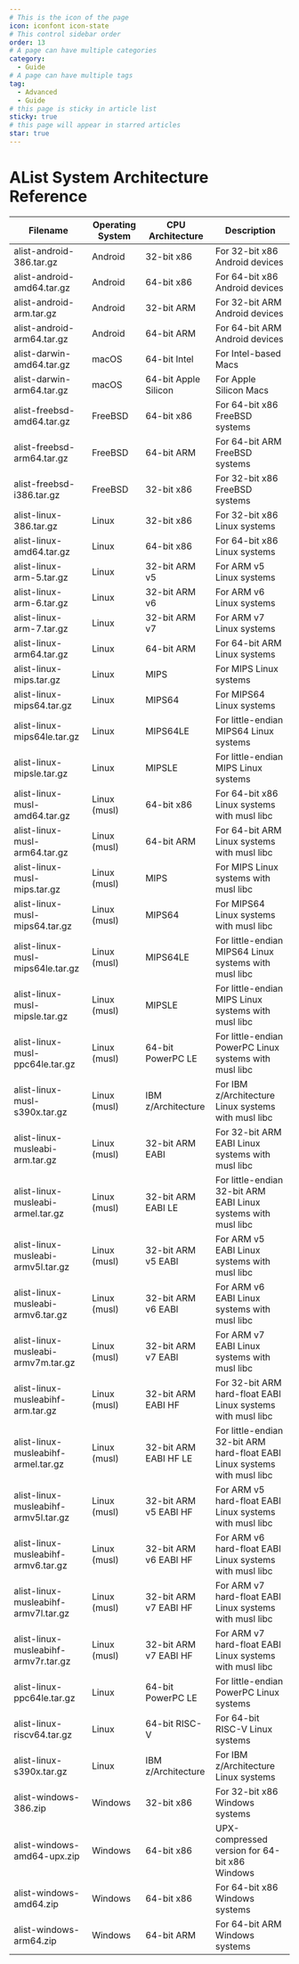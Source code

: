```yaml
---
# This is the icon of the page
icon: iconfont icon-state
# This control sidebar order
order: 13
# A page can have multiple categories
category:
  - Guide
# A page can have multiple tags
tag:
  - Advanced
  - Guide
# this page is sticky in article list
sticky: true
# this page will appear in starred articles
star: true
---
```



# AList System Architecture Reference

| Filename | Operating System | CPU Architecture | Description |
|----------|------------------|------------------|-------------|
| alist-android-386.tar.gz | Android | 32-bit x86 | For 32-bit x86 Android devices |
| alist-android-amd64.tar.gz | Android | 64-bit x86 | For 64-bit x86 Android devices |
| alist-android-arm.tar.gz | Android | 32-bit ARM | For 32-bit ARM Android devices |
| alist-android-arm64.tar.gz | Android | 64-bit ARM | For 64-bit ARM Android devices |
| alist-darwin-amd64.tar.gz | macOS | 64-bit Intel | For Intel-based Macs |
| alist-darwin-arm64.tar.gz | macOS | 64-bit Apple Silicon | For Apple Silicon Macs |
| alist-freebsd-amd64.tar.gz | FreeBSD | 64-bit x86 | For 64-bit x86 FreeBSD systems |
| alist-freebsd-arm64.tar.gz | FreeBSD | 64-bit ARM | For 64-bit ARM FreeBSD systems |
| alist-freebsd-i386.tar.gz | FreeBSD | 32-bit x86 | For 32-bit x86 FreeBSD systems |
| alist-linux-386.tar.gz | Linux | 32-bit x86 | For 32-bit x86 Linux systems |
| alist-linux-amd64.tar.gz | Linux | 64-bit x86 | For 64-bit x86 Linux systems |
| alist-linux-arm-5.tar.gz | Linux | 32-bit ARM v5 | For ARM v5 Linux systems |
| alist-linux-arm-6.tar.gz | Linux | 32-bit ARM v6 | For ARM v6 Linux systems |
| alist-linux-arm-7.tar.gz | Linux | 32-bit ARM v7 | For ARM v7 Linux systems |
| alist-linux-arm64.tar.gz | Linux | 64-bit ARM | For 64-bit ARM Linux systems |
| alist-linux-mips.tar.gz | Linux | MIPS | For MIPS Linux systems |
| alist-linux-mips64.tar.gz | Linux | MIPS64 | For MIPS64 Linux systems |
| alist-linux-mips64le.tar.gz | Linux | MIPS64LE | For little-endian MIPS64 Linux systems |
| alist-linux-mipsle.tar.gz | Linux | MIPSLE | For little-endian MIPS Linux systems |
| alist-linux-musl-amd64.tar.gz | Linux (musl) | 64-bit x86 | For 64-bit x86 Linux systems with musl libc |
| alist-linux-musl-arm64.tar.gz | Linux (musl) | 64-bit ARM | For 64-bit ARM Linux systems with musl libc |
| alist-linux-musl-mips.tar.gz | Linux (musl) | MIPS | For MIPS Linux systems with musl libc |
| alist-linux-musl-mips64.tar.gz | Linux (musl) | MIPS64 | For MIPS64 Linux systems with musl libc |
| alist-linux-musl-mips64le.tar.gz | Linux (musl) | MIPS64LE | For little-endian MIPS64 Linux systems with musl libc |
| alist-linux-musl-mipsle.tar.gz | Linux (musl) | MIPSLE | For little-endian MIPS Linux systems with musl libc |
| alist-linux-musl-ppc64le.tar.gz | Linux (musl) | 64-bit PowerPC LE | For little-endian PowerPC Linux systems with musl libc |
| alist-linux-musl-s390x.tar.gz | Linux (musl) | IBM z/Architecture | For IBM z/Architecture Linux systems with musl libc |
| alist-linux-musleabi-arm.tar.gz | Linux (musl) | 32-bit ARM EABI | For 32-bit ARM EABI Linux systems with musl libc |
| alist-linux-musleabi-armel.tar.gz | Linux (musl) | 32-bit ARM EABI LE | For little-endian 32-bit ARM EABI Linux systems with musl libc |
| alist-linux-musleabi-armv5l.tar.gz | Linux (musl) | 32-bit ARM v5 EABI | For ARM v5 EABI Linux systems with musl libc |
| alist-linux-musleabi-armv6.tar.gz | Linux (musl) | 32-bit ARM v6 EABI | For ARM v6 EABI Linux systems with musl libc |
| alist-linux-musleabi-armv7m.tar.gz | Linux (musl) | 32-bit ARM v7 EABI | For ARM v7 EABI Linux systems with musl libc |
| alist-linux-musleabihf-arm.tar.gz | Linux (musl) | 32-bit ARM EABI HF | For 32-bit ARM hard-float EABI Linux systems with musl libc |
| alist-linux-musleabihf-armel.tar.gz | Linux (musl) | 32-bit ARM EABI HF LE | For little-endian 32-bit ARM hard-float EABI Linux systems with musl libc |
| alist-linux-musleabihf-armv5l.tar.gz | Linux (musl) | 32-bit ARM v5 EABI HF | For ARM v5 hard-float EABI Linux systems with musl libc |
| alist-linux-musleabihf-armv6.tar.gz | Linux (musl) | 32-bit ARM v6 EABI HF | For ARM v6 hard-float EABI Linux systems with musl libc |
| alist-linux-musleabihf-armv7l.tar.gz | Linux (musl) | 32-bit ARM v7 EABI HF | For ARM v7 hard-float EABI Linux systems with musl libc |
| alist-linux-musleabihf-armv7r.tar.gz | Linux (musl) | 32-bit ARM v7 EABI HF | For ARM v7 hard-float EABI Linux systems with musl libc |
| alist-linux-ppc64le.tar.gz | Linux | 64-bit PowerPC LE | For little-endian PowerPC Linux systems |
| alist-linux-riscv64.tar.gz | Linux | 64-bit RISC-V | For 64-bit RISC-V Linux systems |
| alist-linux-s390x.tar.gz | Linux | IBM z/Architecture | For IBM z/Architecture Linux systems |
| alist-windows-386.zip | Windows | 32-bit x86 | For 32-bit x86 Windows systems |
| alist-windows-amd64-upx.zip | Windows | 64-bit x86 | UPX-compressed version for 64-bit x86 Windows |
| alist-windows-amd64.zip | Windows | 64-bit x86 | For 64-bit x86 Windows systems |
| alist-windows-arm64.zip | Windows | 64-bit ARM | For 64-bit ARM Windows systems |
